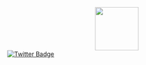 <div id="header" align="center">
  <img src="https://media.giphy.com/media/M9gbBd9nbDrOTu1Mqx/giphy.gif" width="100"/>
</div>

<div id="badges">
  <a href="your-twitter-URL">
    <img src="https://img.shields.io/badge/Telegram-blue?style=for-the-badge&logo=Telegram&logoColor=white" alt="Twitter Badge"/>
  </a>
</div>
